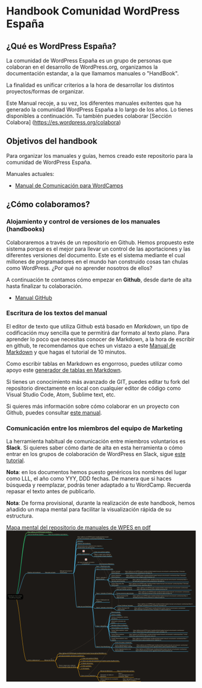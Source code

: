 # Handbook Comunidad WordPress España

## ¿Qué es WordPress España?
La comunidad de WordPress España es un grupo de personas que colaboran en el desarrollo de WordPress.org, organizamos la documentación estandar, a la que llamamos manuales o "HandBook".

La finalidad es unificar criterios a la hora de desarrollar los distintos proyectos/formas de organizar.

Este Manual recoje, a su vez, los diferentes manuales exitentes que ha generado la comunidad WordPress España a lo largo de los años. Lo tienes disponibles a continuación.
Tu también puedes colaborar [Sección Colabora] (https://es.wordpress.org/colabora)


## Objetivos del handbook
Para organizar los manuales y guías, hemos creado este repositorio para la comunidad de WordPress España.

Manuales actuales:
- [Manual de Comunicación para WordCamps](manual-comunicacion-wordcamps/README.md)


## ¿Cómo colaboramos?
### Alojamiento y control de versiones de los manuales (handbooks)
Colaboraremos a través de un repositorio en Github. Hemos propuesto este sistema porque es el mejor para llevar un control de las aportaciones y las diferentes versiones del documento. Este es el sistema mediante el cual millones de programadores en el mundo han construido cosas tan chulas como WordPress. ¿Por qué no aprender nosotros de ellos?

A continuación te contamos cómo empezar en **Github**, desde darte de alta hasta finalizar tu colaboración.

- [Manual GitHub](manual-github/README.md)

### Escritura de los textos del manual

El editor de texto que utiliza Github está basado en *Markdown*, un tipo de codificación muy sencilla que te permitirá dar formato al texto plano. Para aprender lo poco que necesitas conocer de Markdown, a la hora de escribir en github, te recomendamos que eches un vistazo a este [Manual de Markdown](https://commonmark.org/help/) y que hagas el tutorial de 10 minutos.

Como escribir tablas en Markdown es engorroso, puedes utilizar como apoyo este [generador de tablas en Markdown](https://www.tablesgenerator.com/markdown_tables).

Si tienes un conocimiento más avanzado de GIT, puedes editar tu fork del repositorio directamente en local con cualquier editor de código como Visual Studio Code, Atom, Sublime text, etc.

Si quieres más información sobre cómo colaborar en un proyecto con Github, puedes consultar [este manual](https://gist.github.com/BCasal/026e4c7f5c71418485c1).

### Comunicación entre los miembros del equipo de Marketing

La herramienta habitual de comunicación entre miembros voluntarios es **Slack**. Si quieres saber cómo darte de alta en esta herramienta o cómo entrar en los grupos de colaboración de WordPress en Slack, sigue [este tutorial](https://es.wordpress.org/guias/chat/).

**Nota**: en los documentos hemos puesto genéricos los nombres del lugar como LLL, el año como YYY, DDD fechas. De manera que si haces búsqueda y reemplazar, podrás tener adaptado a tu WordCamp. Recuerda repasar el texto antes de publicarlo.

**Nota**: De forma provisional, durante la realización de este handbook, hemos añadido un mapa mental para facilitar la visualización rápida de su estructura.

[Mapa mental del repositorio de manuales de WPES en pdf](assets/Mapa-mental-WPES.pdf)
![Mapa-Mental-WPES](assets/Mapa-mental-handbook-WPES.png)